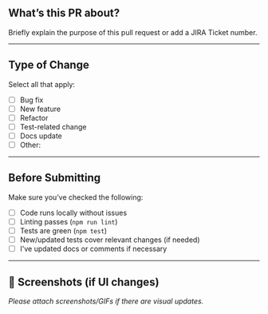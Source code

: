 ##  What’s this PR about?

Briefly explain the purpose of this pull request or add a JIRA Ticket number.

---

##  Type of Change

Select all that apply:

- [ ] Bug fix
- [ ] New feature
- [ ] Refactor
- [ ] Test-related change
- [ ] Docs update
- [ ] Other: <!-- please describe -->

---

## Before Submitting

Make sure you’ve checked the following:

- [ ] Code runs locally without issues
- [ ] Linting passes (`npm run lint`)
- [ ] Tests are green (`npm test`)
- [ ] New/updated tests cover relevant changes (if needed)
- [ ] I've updated docs or comments if necessary

---

## 📸 Screenshots (if UI changes)

_Please attach screenshots/GIFs if there are visual updates._
